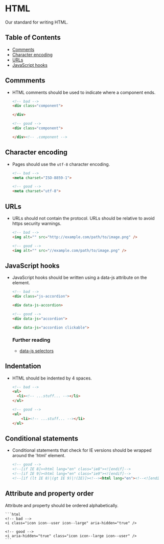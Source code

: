 # HTML

Our standard for writing HTML.


## Table of Contents

- [Comments](#comments)
- [Character encoding](#character-encoding)
- [URLs](#urls)
- [JavaScript hooks](#javascript-hooks)


## Commments

- HTML comments should be used to indicate where a component ends.

    ```html
    <!-- bad -->
    <div class="component">

    </div>

    <!-- good -->
    <div class="component">

    </div><!-- .component -->
    ```

## Character encoding

- Pages should use the `utf-8` character encoding.

    ```html
    <!-- bad -->
    <meta charset="ISO-8859-1">

    <!-- good -->
    <meta charset="utf-8">
    ```


## URLs

- URLs should not contain the protocol. URLs should be relative to avoid https security warnings.

    ```html
    <!-- bad -->
    <img alt="" src="http://example.com/path/to/image.png" />

    <!-- good -->
    <img alt="" src="//example.com/path/to/image.png" />
    ```


## JavaScript hooks

- JavaScript hooks should be written using a data-js attribute on the element.

    ```html
    <!-- bad -->
    <div class="js-accordion">

    <div data-js-accordion>

    <!-- good -->
    <div data-js="accordion">

    <div data-js="accordion clickable">
    ```

    ### Further reading

    - [data-js selectors](https://toddmotto.com/data-js-selectors-enhancing-html5-development-by-separating-css-from-javascript/)


## Indentation

- HTML should be indented by 4 spaces.

    ```html
    <!-- bad -->
    <ul>
      <li><!-- ...stuff... --></li>
    </ul>

    <!-- good -->
    <ul>
        <li><!-- ...stuff... --></li>
    </ul>


## Conditional statements

- Conditional statements that check for IE versions should be wrapped around the 'html' element.

    ```html
    <!-- good -->
    <!--[if IE 8]><html lang="en" class="ie8"><![endif]-->
    <!--[if IE 9]><html lang="en" class="ie9"><![endif]-->
    <!--[if (lt IE 8)|(gt IE 9)|!(IE)]><!--><html lang="en"><!--<![endif]-->
    ```


## Attribute and property order

Attribute and property should be ordered alphabetically.

    ```html
    <!-- bad -->
    <i class="icon icon--user icon--large" aria-hidden="true" />

    <!-- good -->
    <i aria-hidden="true" class="icon icon--large icon--user" />
    ```